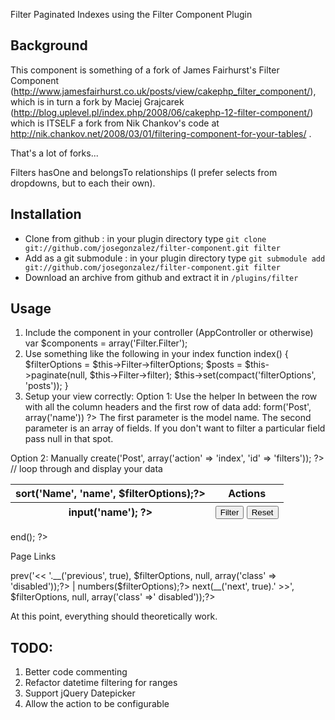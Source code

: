 Filter Paginated Indexes using the Filter Component Plugin

## Background
This component is something of a fork of James Fairhurst's Filter Component (http://www.jamesfairhurst.co.uk/posts/view/cakephp_filter_component/), which is in turn a fork by Maciej Grajcarek (http://blog.uplevel.pl/index.php/2008/06/cakephp-12-filter-component/) which is ITSELF a fork from Nik Chankov's code at http://nik.chankov.net/2008/03/01/filtering-component-for-your-tables/ .

That's a lot of forks...

Filters hasOne and belongsTo relationships (I prefer selects from dropdowns, but to each their own).

## Installation
- Clone from github : in your plugin directory type `git clone git://github.com/josegonzalez/filter-component.git filter`
- Add as a git submodule : in your plugin directory type `git submodule add git://github.com/josegonzalez/filter-component.git filter`
- Download an archive from github and extract it in `/plugins/filter`

## Usage
1. Include the component in your controller (AppController or otherwise)
	var $components = array('Filter.Filter');
2. Use something like the following in your index
	function index() {
		$filterOptions = $this->Filter->filterOptions;
		$posts = $this->paginate(null, $this->Filter->filter);
		$this->set(compact('filterOptions', 'posts'));
	}
3. Setup your view correctly:
  Option 1: Use the helper
    In between the row with all the column headers and the first row of data add:
    <?php echo $filter->form('Post', array('name')) ?>
    The first parameter is the model name.
    The second parameter is an array of fields.  If you don't want to filter a particular field pass null in that spot.
    
  Option 2: Manually
  	<?php echo $form->create('Post', array('action' => 'index', 'id' => 'filters')); ?>
  	<table cellpadding="0" cellspacing="0">
  		<thead>
  			<tr>
  				<th><?php echo $paginator->sort('Name', 'name', $filterOptions);?></th>
  				<th class="actions">Actions</th>
  			</tr>
  			<tr>
  				<th><?php echo $form->input('name'); ?></th>
  				<th>
  					<button type="submit" name="data[filter]" value="filter">Filter</button>
  					<button type="submit" name="data[reset]" value="reset">Reset</button>
  				</th>
  			</tr>
  		</thead>
  		<tbody>
  			// loop through and display your data
  		</tbody>
  	</table>
  	<?php echo $form->end(); ?>
  	
  Page Links
  	<div class="paging">
  		<?php echo $paginator->prev('<< '.__('previous', true), $filterOptions, null, array('class' => 'disabled'));?>
  	 | 	<?php echo $paginator->numbers($filterOptions);?>
  		<?php echo $paginator->next(__('next', true).' >>', $filterOptions, null, array('class' =>' disabled'));?>
  	</div>

At this point, everything should theoretically work.

## TODO:
1. Better code commenting
2. Refactor datetime filtering for ranges
3. Support jQuery Datepicker
4. Allow the action to be configurable
